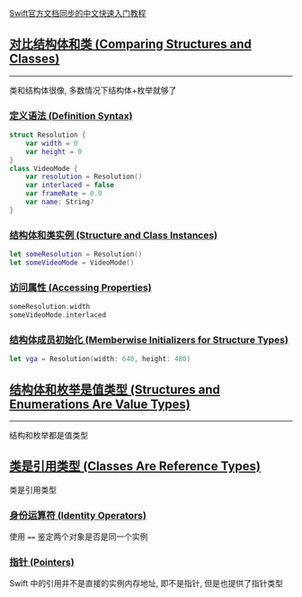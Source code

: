 [Swift官方文档同步的中文快速入门教程](https://github.com/YugenFring/swift-tutorial-quickstart/wiki)

## [对比结构体和类 (Comparing Structures and Classes)](https://docs.swift.org/swift-book/documentation/the-swift-programming-language/classesandstructures#Comparing-Structures-and-Classes)
---
类和结构体很像, 多数情况下结构体+枚举就够了
### [定义语法 (Definition Syntax)](https://docs.swift.org/swift-book/documentation/the-swift-programming-language/classesandstructures#Definition-Syntax)

```swift
struct Resolution {
    var width = 0
    var height = 0
}
class VideoMode {
    var resolution = Resolution()
    var interlaced = false
    var frameRate = 0.0
    var name: String?
}
```
### [结构体和类实例 (Structure and Class Instances)](https://docs.swift.org/swift-book/documentation/the-swift-programming-language/classesandstructures#Structure-and-Class-Instances)

```swift
let someResolution = Resolution()
let someVideoMode = VideoMode()
```
### [访问属性 (Accessing Properties)](https://docs.swift.org/swift-book/documentation/the-swift-programming-language/classesandstructures#Accessing-Properties)

```swift
someResolution.width
someVideoMode.interlaced
```
### [结构体成员初始化 (Memberwise Initializers for Structure Types)](https://docs.swift.org/swift-book/documentation/the-swift-programming-language/classesandstructures#Memberwise-Initializers-for-Structure-Types)

```swift
let vga = Resolution(width: 640, height: 480)
```
## [结构体和枚举是值类型 (Structures and Enumerations Are Value Types)](https://docs.swift.org/swift-book/documentation/the-swift-programming-language/classesandstructures#Structures-and-Enumerations-Are-Value-Types)
---
结构和枚举都是值类型
## [类是引用类型 (Classes Are Reference Types)](https://docs.swift.org/swift-book/documentation/the-swift-programming-language/classesandstructures#Classes-Are-Reference-Types)

类是引用类型
### [身份运算符 (Identity Operators)](https://docs.swift.org/swift-book/documentation/the-swift-programming-language/classesandstructures#Identity-Operators)

使用 `==` 鉴定两个对象是否是同一个实例
### [指针 (Pointers)](https://docs.swift.org/swift-book/documentation/the-swift-programming-language/classesandstructures#Pointers)

Swift 中的引用并不是直接的实例内存地址, 即不是指针, 但是也提供了指针类型



<!-- ##{"script":"<script src='https://blog.meekdai.com/assets/GmeekTOC.js'></script>"}## -->
